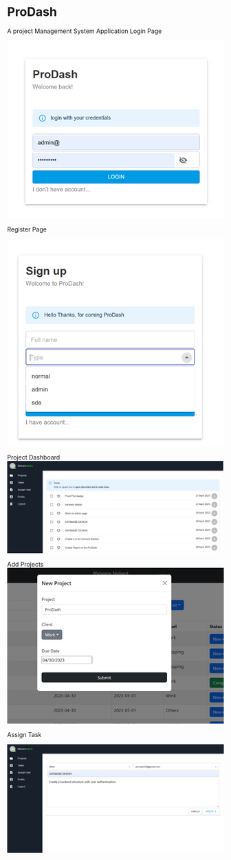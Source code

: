 # ProDash
A project Management System Application
Login Page

![alt text](https://github.com/Nishant1242/ProDash/blob/e98ef30fd8a4b56a55f6cfbbe1fb0482c29f913b/Login%20Module.png)

Register Page

![alt text](https://github.com/Nishant1242/ProDash/blob/11e8e1bb859da62c7df4c9b332da19b02734a36e/Register.png)

Project Dashboard
![alt text](https://github.com/Nishant1242/ProDash/blob/11e8e1bb859da62c7df4c9b332da19b02734a36e/prodashboard.png)

Add Projects
![alt text](https://github.com/Nishant1242/ProDash/blob/11e8e1bb859da62c7df4c9b332da19b02734a36e/add%20Project.png)

Assign Task

![alt text](https://github.com/Nishant1242/ProDash/blob/11e8e1bb859da62c7df4c9b332da19b02734a36e/assign%20Task%20Module.png)
